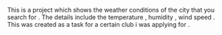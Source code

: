 This is a project which shows the weather conditions of the city that you search for . The details include the temperature , humidity , wind speed . This was created as a task for a certain club i was applying for . 
